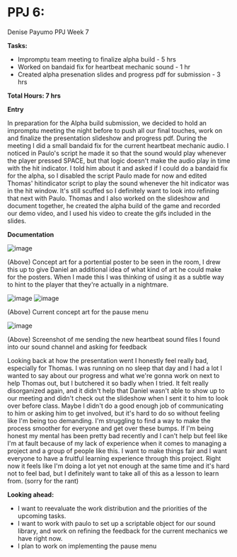 # PPJ 6: 
Denise Payumo PPJ Week 7

**Tasks:**

- Impromptu team meeting to finalize alpha build - 5 hrs
- Worked on bandaid fix for heartbeat mechanic sound - 1 hr
- Created alpha presenation slides and progress pdf for submission - 3 hrs

**Total Hours: 7 hrs**

**Entry** 

In preparation for the Alpha build submission, we decided to hold an impromptu meeting the night before to push all our final touches, work on and finalize the presentation slideshow and progress pdf. During the meeting I did a small bandaid fix for the current heartbeat mechanic audio. I noticed in Paulo's script he made it so that the sound would play whenever the player pressed SPACE, but that logic doesn't make the audio play in time with the hit indicator. I told him about it and asked if I could do a bandaid fix for the alpha, so I disabled the script Paulo made for now and edited Thomas' hitindicator script to play the sound whenever the hit indicator was in the hit window. It's still scuffed so I definitely want to look into refining that next with Paulo. Thomas and I also worked on the slideshow and document together, he created the alpha build of the game and recorded our demo video, and I used his video to create the gifs included in the slides. 

**Documentation**

![image](https://github.com/user-attachments/assets/a417b686-036a-4178-92d0-932fd467bdfb)


(Above) Concept art for a portential poster to be seen in the room, I drew this up to give Daniel an additional idea of what kind of art he could make for the posters. When I made this I was thinking of using it as a subtle way to hint to the player that they're actually in a nightmare.

![image](https://github.com/user-attachments/assets/18aace1d-3ef6-4627-9577-e2bc7153decc)
![image](https://github.com/user-attachments/assets/01e0e600-d30b-4587-acc7-a6c981a4574a)

(Above) Current concept art for the pause menu

![image](https://github.com/user-attachments/assets/75c869de-b136-405a-97c2-e18e6c93482a)

(Above) Screenshot of me sending the new heartbeat sound files I found into our sound channel and asking for feedback

Looking back at how the presentation went I honestly feel really bad, especially for Thomas. I was running on no sleep that day and I had a lot I wanted to say about our progress and what we're gonna work on next to help Thomas out, but I butchered it so badly when I tried. It felt really disorganized again, and it didn't help that Daniel wasn't able to show up to our meeting and didn't check out the slideshow when I sent it to him to look over before class. Maybe I didn't do a good enough job of communicating to him or asking him to get involved, but it's hard to do so without feeling like I'm being too demanding. I'm struggling to find a way to make the process smoother for everyone and get over these bumps. If I'm being honest my mental has been pretty bad recently and I can't help but feel like I'm at fault because of my lack of experience when it comes to managing a project and a group of people like this. I want to make things fair and I want everyone to have a fruitful learning experience through this project. Right now it feels like I'm doing a lot yet not enough at the same time and it's hard not to feel bad, but I definitely want to take all of this as a lesson to learn from.
(sorry for the rant)

**Looking ahead:**
- I want to reevaluate the work distribution and the priorities of the upcoming tasks.
- I want to work with paulo to set up a scriptable object for our sound library, and work on refining the feedback for the current mechanics we have right now.
- I plan to work on implementing the pause menu
